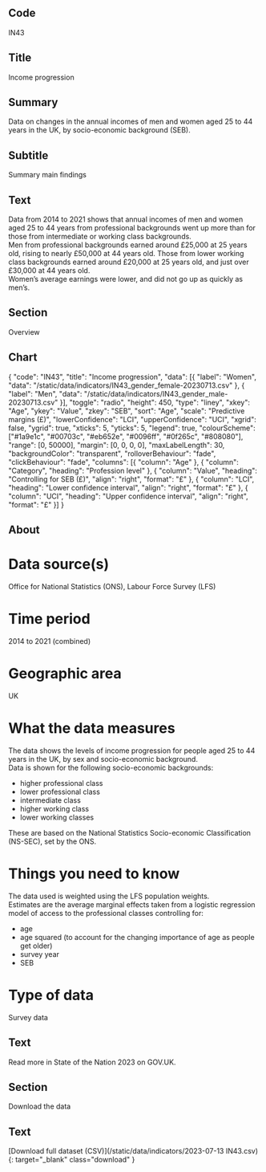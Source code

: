 ## Code
IN43

## Title
Income progression

## Summary
Data on changes in the annual incomes of men and women aged 25 to 44 years in the UK, by socio-economic background (SEB).

## Subtitle
Summary main findings

## Text
Data from 2014 to 2021 shows that annual incomes of men and women aged 25 to 44 years from professional backgrounds went up more than for those from intermediate or working class backgrounds.
<br>
Men from professional backgrounds earned around £25,000 at 25 years old, rising to nearly £50,000 at 44 years old. Those from lower working class backgrounds earned around £20,000 at 25 years old, and just over £30,000 at 44 years old.
<br>
Women’s average earnings were lower, and did not go up as quickly as men’s.

## Section
Overview

## Chart
{ "code": "IN43", "title": "Income progression", "data": [{ "label": "Women", "data": "/static/data/indicators/IN43_gender_female-20230713.csv" }, { "label": "Men", "data": "/static/data/indicators/IN43_gender_male-20230713.csv" }], "toggle": "radio", "height": 450, "type": "liney", "xkey": "Age", "ykey": "Value", "zkey": "SEB", "sort": "Age", "scale": "Predictive margins (£)", "lowerConfidence": "LCI", "upperConfidence": "UCI", "xgrid": false, "ygrid": true, "xticks": 5, "yticks": 5, "legend": true, "colourScheme": ["#1a9e1c", "#00703c", "#eb652e", "#0096ff", "#0f265c", "#808080"], "range": [0, 50000], "margin": [0, 0, 0, 0], "maxLabelLength": 30, "backgroundColor": "transparent", "rolloverBehaviour": "fade", "clickBehaviour": "fade", "columns": [{ "column": "Age" }, { "column": "Category", "heading": "Profession level" }, { "column": "Value", "heading": "Controlling for SEB (£)", "align": "right", "format": "£" }, { "column": "LCI", "heading": "Lower confidence interval", "align": "right", "format": "£" }, { "column": "UCI", "heading": "Upper confidence interval", "align": "right", "format": "£" }] }

## About
# Data source(s)
Office for National Statistics (ONS), Labour Force Survey (LFS) 

# Time period
2014 to 2021 (combined)

# Geographic area
UK

# What the data measures
The data shows the levels of income progression for people aged 25 to 44 years in the UK, by sex and socio-economic background.
<br>
Data is shown for the following socio-economic backgrounds:
<ul class="govuk-list">
<li>higher professional class</li>
<li>lower professional class</li>
<li>intermediate class</li>
<li>higher working class</li>
<li>lower working classes</li>
</ul>
These are based on the National Statistics Socio-economic Classification (NS-SEC), set by the ONS.

# Things you need to know
The data used is weighted using the LFS population weights.
<br>
Estimates are the average marginal effects taken from a logistic regression model of access to the professional classes controlling for:
<ul class="govuk-list">
<li>age</li>
<li>age squared (to account for the changing importance of age as people get older)</li>
<li>survey year</li>
<li>SEB</li>
</ul>

# Type of data
Survey data

## Text
Read more in State of the Nation 2023 on GOV.UK.

## Section
Download the data

## Text
[Download full dataset (CSV)](/static/data/indicators/2023-07-13 IN43.csv){: target="_blank" class="download" }
